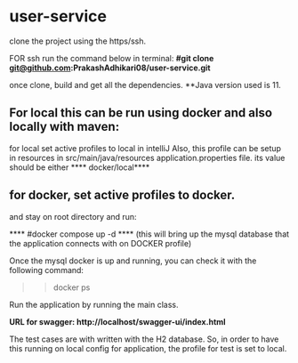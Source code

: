 # user-service

clone the project using the https/ssh.

FOR ssh run the command below in terminal:
**#git clone git@github.com:PrakashAdhikari08/user-service.git**

once clone, build and get all the dependencies.
**Java version used is 11.


For local this can be run using docker and also locally with maven:
--
for local set active profiles to local in intelliJ
Also, this profile can be setup in resources in src/main/java/resources application.properties file. its value should be either **** docker/local****

for docker, set active profiles to docker.
--
and stay on root directory and run:

**** #docker compose up -d ****
(this will bring up the mysql database that the application connects with on DOCKER profile)

Once the mysql docker is up and running, you can check it with the following command:
>>docker ps

Run the application by running the main class.

 

**URL for swagger: http://localhost/swagger-ui/index.html**


The test cases are with written with the H2 database. So, in order to have this running on local config for application,
the profile for test is set to local.


 
